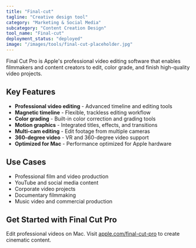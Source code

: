 ```yaml
---
title: "Final-cut"
tagline: "Creative design tool"
category: "Marketing & Social Media"
subcategory: "Content Creation Design"
tool_name: "Final-cut"
deployment_status: "deployed"
image: "/images/tools/final-cut-placeholder.jpg"
---
```

Final Cut Pro is Apple's professional video editing software that enables filmmakers and content creators to edit, color grade, and finish high-quality video projects.

## Key Features

- **Professional video editing** - Advanced timeline and editing tools
- **Magnetic timeline** - Flexible, trackless editing workflow
- **Color grading** - Built-in color correction and grading tools
- **Motion graphics** - Integrated titles, effects, and transitions
- **Multi-cam editing** - Edit footage from multiple cameras
- **360-degree video** - VR and 360-degree video support
- **Optimized for Mac** - Performance optimized for Apple hardware

## Use Cases

- Professional film and video production
- YouTube and social media content
- Corporate video projects
- Documentary filmmaking
- Music video and commercial production

## Get Started with Final Cut Pro

Edit professional videos on Mac. Visit [apple.com/final-cut-pro](https://www.apple.com/final-cut-pro) to create cinematic content.
